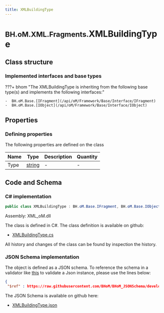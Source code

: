 ```yaml
---
title: XMLBuildingType
---
```


# <small>BH.oM.XML.Fragments.</small>**XMLBuildingType**



## Class structure

### Implemented interfaces and base types

???+ bhom "The XMLBuildingType is inheriting from the following base type(s) and implements the following interfaces:"

    -  BH.oM.Base.[IFragment](/api/oM/Framework/Base/Interface/IFragment)
    -  BH.oM.Base.[IObject](/api/oM/Framework/Base/Interface/IObject)


## Properties



### Defining properties

The following properties are defined on the class

| Name             | Type             | Description      | Quantity         |
|------------------|------------------|------------------|------------------|
| Type | [string](https://learn.microsoft.com/en-us/dotnet/api/System.String?view=netstandard-2.0) | - | - |


## Code and Schema

### C# implementation

``` C# title="C#"
public class XMLBuildingType : BH.oM.Base.IFragment, BH.oM.Base.IObject
```

Assembly: XML_oM.dll

The class is defined in C#. The class definition is available on github:

- [XMLBuildingType.cs](https://github.com/BHoM/XML_Toolkit/blob/develop/XML_oM/Fragments\XMLBuildingType.cs)

All history and changes of the class can be found by inspection the history.
### JSON Schema implementation

The object is defined as a JSON schema. To reference the schema in a validator like [this](https://www.jsonschemavalidator.net/) to validate a Json instance, please use the lines below:

``` json title="JSON Schema"
{
 "$ref" : https://raw.githubusercontent.com/BHoM/BHoM_JSONSchema/develop/XML_oM/Fragments/XMLBuildingType.json}
```

The JSON Schema is available on github here:

- [XMLBuildingType.json](https://github.com/BHoM/BHoM_JSONSchema/blob/develop/XML_oM/Fragments/XMLBuildingType.json)
